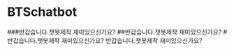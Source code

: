 # BTSchatbot
###반갑습니다.챗봇제작 재미있으신가요?
##반갑습니다.챗봇제작 재미있으신가요?
#반갑습니다.챗봇제작 재미있으신가요?
 반갑습니다.챗봇제작 재미있으신가요?
